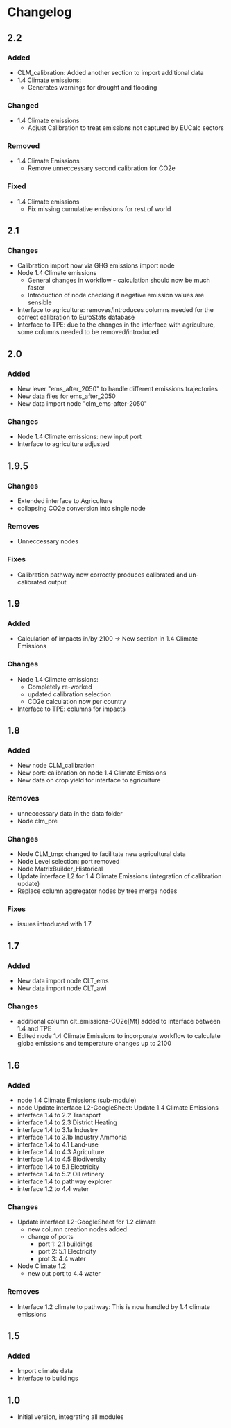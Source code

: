 # Changelog
## 2.2
### Added
- CLM_calibration: Added another section to import additional data
- 1.4 Climate emissions:
    - Generates warnings for drought and flooding
### Changed
- 1.4 Climate emissions
    - Adjust Calibration to treat emissions not captured by EUCalc sectors
### Removed
- 1.4 Climate Emissions
    - Remove unneccessary second calibration for CO2e
### Fixed
- 1.4 Climate emissions
    - Fix missing cumulative emissions for rest of world

## 2.1
### Changes
- Calibration import now via GHG emissions import node
- Node 1.4 Climate emissions
    - General changes in workflow - calculation should now be much faster
    - Introduction of node checking if negative emission values are sensible
- Interface to agriculture: removes/introduces columns needed for the correct calibration to EuroStats database
- Interface to TPE: due to the changes in the interface with agriculture, some columns needed to be removed/introduced

## 2.0
### Added
- New lever "ems_after_2050" to handle different emissions trajectories
- New data files for ems_after_2050
- New data import node "clm_ems-after-2050"

### Changes
- Node 1.4 Climate emissions: new input port
- Interface to agriculture adjusted

## 1.9.5
### Changes
- Extended interface to Agriculture
- collapsing CO2e conversion into single node
### Removes
- Unneccessary nodes
### Fixes
- Calibration pathway now correctly produces calibrated and un-calibrated output

## 1.9
### Added
- Calculation of impacts in/by 2100 -> New section in 1.4 Climate Emissions
### Changes
- Node 1.4 Climate emissions:
    - Completely re-worked
    - updated calibration selection
    - CO2e calculation now per country
- Interface to TPE: columns for impacts


## 1.8
### Added
- New node CLM_calibration
- New port: calibration on node 1.4 Climate Emissions
- New data on crop yield for interface to agriculture

### Removes
- unneccessary data in the data folder
- Node clm_pre

### Changes
- Node CLM_tmp: changed to facilitate new agricultural data
- Node Level selection: port removed
- Node MatrixBuilder_Historical
- Update interface L2 for 1.4 Climate Emissions (integration of calibration update)
- Replace column aggregator nodes by tree merge nodes

### Fixes
- issues introduced with 1.7

## 1.7
### Added
- New data import node CLT_ems
- New data import node CLT_awi

### Changes
- additional column clt_emissions-CO2e[Mt] added to interface between 1.4 and TPE
- Edited node 1.4 Climate Emissions to incorporate workflow to calculate globa emissions and temperature changes up to 2100


## 1.6
### Added
- node 1.4 Climate Emissions (sub-module)
- node Update interface L2-GoogleSheet: Update 1.4 Climate Emissions
- interface 1.4 to 2.2 Transport
- interface 1.4 to 2.3 District Heating
- interface 1.4 to 3.1a Industry
- interface 1.4 to 3.1b Industry Ammonia
- interface 1.4 to 4.1 Land-use
- interface 1.4 to 4.3 Agriculture
- interface 1.4 to 4.5 Biodiversity
- interface 1.4 to 5.1 Electricity
- interface 1.4 to 5.2 Oil refinery
- interface 1.4 to pathway explorer
- interface 1.2 to 4.4 water

### Changes
- Update interface L2-GoogleSheet for 1.2 climate
  - new column creation nodes added
  - change of ports
    - port 1: 2.1 buildings
    - port 2: 5.1 Electricity
    - prot 3: 4.4 water
- Node Climate 1.2
  - new out port to 4.4 water

### Removes
- Interface 1.2 climate to pathway: This is now handled by 1.4 climate emissions

## 1.5
### Added
- Import climate data
- Interface to buildings

## 1.0
- Initial version, integrating all modules
